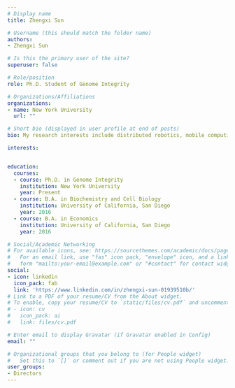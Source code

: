 ```yaml
---
# Display name
title: Zhengxi Sun

# Username (this should match the folder name)
authors:
- Zhengxi Sun

# Is this the primary user of the site?
superuser: false

# Role/position
role: Ph.D. Student of Genome Integrity

# Organizations/Affiliations
organizations:
- name: New York University
  url: ""

# Short bio (displayed in user profile at end of posts)
bio: My research interests include distributed robotics, mobile computing and programmable matter.

interests:


education:
  courses:
  - course: Ph.D. in Genome Integrity
    institution: New York University
    year: Present
  - course: B.A. in Biochemistry and Cell Biology
    institution: University of California, San Diego
    year: 2016
  - course: B.A. in Economics
    institution: University of California, San Diego
    year: 2016

# Social/Academic Networking
# For available icons, see: https://sourcethemes.com/academic/docs/page-builder/#icons
#   For an email link, use "fas" icon pack, "envelope" icon, and a link in the
#   form "mailto:your-email@example.com" or "#contact" for contact widget.
social:
- icon: linkedin
  icon_pack: fab
  link: 'https://www.linkedin.com/in/zhengxi-sun-01939510b/'
# Link to a PDF of your resume/CV from the About widget.
# To enable, copy your resume/CV to `static/files/cv.pdf` and uncomment the lines below.
# - icon: cv
#   icon_pack: ai
#   link: files/cv.pdf

# Enter email to display Gravatar (if Gravatar enabled in Config)
email: ""

# Organizational groups that you belong to (for People widget)
#   Set this to `[]` or comment out if you are not using People widget.
user_groups:
- Directors
---
```

